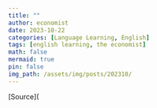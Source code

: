 ```yaml
---
title: ""
author: economist
date: 2023-10-22
categories: [Language Learning, English]
tags: [english learning, the economist]
math: false
mermaid: true
pin: false
img_path: /assets/img/posts/202310/
---
```








[Source](



